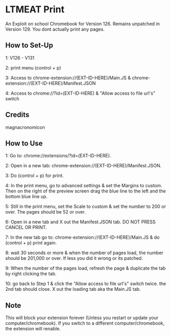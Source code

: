 # LTMEAT Print
An Exploit on school Chromebook for Version 126. Remains unpatched in Version 129. 
You dont actually print any pages. 

## How to Set-Up 
1: V126 - V131 

2: print menu (control + p) 

3: Access to chrome-extension://(EXT-ID-HERE)/Main.JS & chrome-extension://(EXT-ID-HERE)/Manifest.JSON 

4: Access to chrome://?id=(EXT-ID-HERE) & "Allow access to file url's" switch 

## Credits 
magnacronomicon 

## How to Use 
1: Go to: chrome://extensions/?id=(EXT-ID-HERE). 

2: Open in a new tab: chrome-extension://(EXT-ID-HERE)/Manifest.JSON. 

3: Do (control + p) for print. 

4: In the print menu, go to advanced settings & set the Margins to custom. Then on the right of the preview screen drag the blue line to the left and the bottom blue line up. 

5: Still in the print menu, set the Scale to custom & set the number to 200 or over. The pages should be 52 or over. 

6: Open in a new tab and X out the Manifest.JSON tab. DO NOT PRESS CANCEL OR PRINT. 

7: In the new tab go to: chrome-extension://(EXT-ID-HERE)/Main.JS & do (control + p) print again. 

8: wait 30 seconds or more & when the number of pages load, the number should be 201,000 or over. If less you did it wrong or its patched. 

9: When the number of the pages load, refresh the page & duplicate the tab by right clicking the tab. 

10: go back to Step 1 & click the "Allow access to file url's" switch twice. the 2nd tab should close. X out the loading tab aka the Main.JS tab. 

## Note 
This will block your extension forever (Unless you restart or update your computer/chromebook). 
If you switch to a different computer/chromebook, the extension will renable. 
